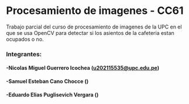 # Procesamiento de imagenes - CC61
Trabajo parcial del curso de procesamiento de imagenes de la UPC en el que se usa OpenCV para detectar si los asientos de la cafeteria estan ocupados o no.
### Integrantes:
#### -Nicolas Miguel Guerrero Icochea (u202115535@upc.edu.pe)
#### -Samuel Esteban Cano Chocce ()
#### -Eduardo Elias Puglisevich Vergara ()
